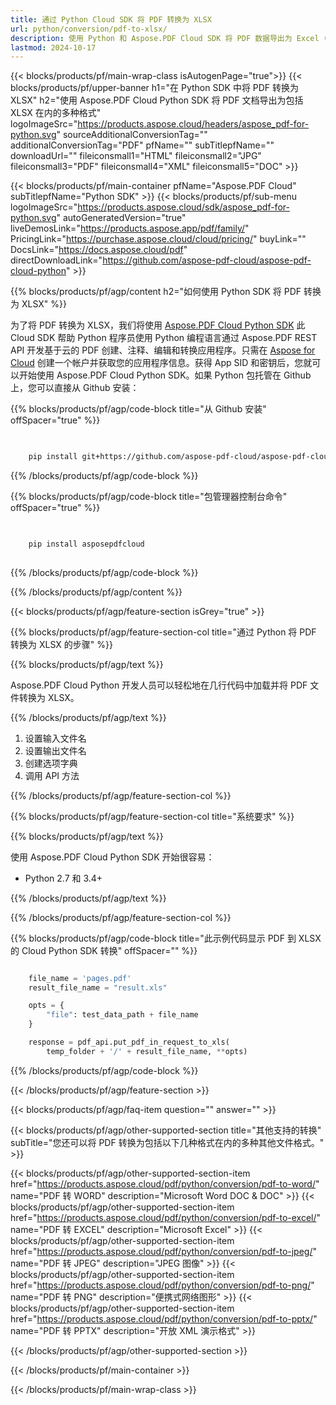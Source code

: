 ```yaml
---
title: 通过 Python Cloud SDK 将 PDF 转换为 XLSX
url: python/conversion/pdf-to-xlsx/
description: 使用 Python 和 Aspose.PDF Cloud SDK 将 PDF 数据导出为 Excel (XLSX) 格式。提取结构化数据。
lastmod: 2024-10-17
---
```


{{< blocks/products/pf/main-wrap-class isAutogenPage="true">}}
{{< blocks/products/pf/upper-banner h1="在 Python SDK 中将 PDF 转换为 XLSX" h2="使用 Aspose.PDF Cloud Python SDK 将 PDF 文档导出为包括 XLSX 在内的多种格式" logoImageSrc="https://products.aspose.cloud/headers/aspose_pdf-for-python.svg" sourceAdditionalConversionTag="" additionalConversionTag="PDF" pfName="" subTitlepfName="" downloadUrl="" fileiconsmall1="HTML" fileiconsmall2="JPG" fileiconsmall3="PDF" fileiconsmall4="XML" fileiconsmall5="DOC" >}}

{{< blocks/products/pf/main-container pfName="Aspose.PDF Cloud" subTitlepfName="Python SDK" >}}
{{< blocks/products/pf/sub-menu logoImageSrc="https://products.aspose.cloud/sdk/aspose_pdf-for-python.svg"
autoGeneratedVersion="true"
liveDemosLink="https://products.aspose.app/pdf/family/" PricingLink="https://purchase.aspose.cloud/cloud/pricing/" buyLink="" DocsLink="https://docs.aspose.cloud/pdf"  directDownloadLink="https://github.com/aspose-pdf-cloud/aspose-pdf-cloud-python" >}}

{{% blocks/products/pf/agp/content h2="如何使用 Python SDK 将 PDF 转换为 XLSX" %}}

为了将 PDF 转换为 XLSX，我们将使用
[Aspose.PDF Cloud Python SDK](https://products.aspose.cloud/pdf/python/)
此 Cloud SDK 帮助 Python 程序员使用 Python 编程语言通过 Aspose.PDF REST API 开发基于云的 PDF 创建、注释、编辑和转换应用程序。只需在 [Aspose for Cloud](https://dashboard.aspose.cloud/#/apps) 创建一个帐户并获取您的应用程序信息。获得 App SID 和密钥后，您就可以开始使用 Aspose.PDF Cloud Python SDK。如果 Python 包托管在 Github 上，您可以直接从 Github 安装：

{{% blocks/products/pf/agp/code-block title="从 Github 安装" offSpacer="true" %}}

```bash

     
    pip install git+https://github.com/aspose-pdf-cloud/aspose-pdf-cloud-python.git


```

{{% /blocks/products/pf/agp/code-block %}}

{{% blocks/products/pf/agp/code-block title="包管理器控制台命令" offSpacer="true" %}}

```bash

     
    pip install asposepdfcloud
       

```

{{% /blocks/products/pf/agp/code-block %}}

{{% /blocks/products/pf/agp/content %}}

{{< blocks/products/pf/agp/feature-section isGrey="true" >}}

{{% blocks/products/pf/agp/feature-section-col title="通过 Python 将 PDF 转换为 XLSX 的步骤" %}}

{{% blocks/products/pf/agp/text %}}

Aspose.PDF Cloud Python 开发人员可以轻松地在几行代码中加载并将 PDF 文件转换为 XLSX。

{{% /blocks/products/pf/agp/text %}}

1. 设置输入文件名
1. 设置输出文件名
1. 创建选项字典
1. 调用 API 方法

{{% /blocks/products/pf/agp/feature-section-col %}}

{{% blocks/products/pf/agp/feature-section-col title="系统要求" %}}

{{% blocks/products/pf/agp/text %}}

使用 Aspose.PDF Cloud Python SDK 开始很容易：

* Python 2.7 和 3.4+

{{% /blocks/products/pf/agp/text %}}

{{% /blocks/products/pf/agp/feature-section-col %}}

{{% blocks/products/pf/agp/code-block title="此示例代码显示 PDF 到 XLSX 的 Cloud Python SDK 转换" offSpacer="" %}}

```python

    file_name = 'pages.pdf'
    result_file_name = "result.xls"

    opts = {
        "file": test_data_path + file_name
    }

    response = pdf_api.put_pdf_in_request_to_xls(
        temp_folder + '/' + result_file_name, **opts)
```

{{% /blocks/products/pf/agp/code-block %}}

{{< /blocks/products/pf/agp/feature-section >}}

{{< blocks/products/pf/agp/faq-item question="" answer="" >}}

{{< blocks/products/pf/agp/other-supported-section title="其他支持的转换" subTitle="您还可以将 PDF 转换为包括以下几种格式在内的多种其他文件格式。" >}}

{{< blocks/products/pf/agp/other-supported-section-item href="https://products.aspose.cloud/pdf/python/conversion/pdf-to-word/" name="PDF 转 WORD" description="Microsoft Word DOC & DOC" >}}
{{< blocks/products/pf/agp/other-supported-section-item href="https://products.aspose.cloud/pdf/python/conversion/pdf-to-excel/" name="PDF 转 EXCEL" description="Microsoft Excel" >}}
{{< blocks/products/pf/agp/other-supported-section-item href="https://products.aspose.cloud/pdf/python/conversion/pdf-to-jpeg/" name="PDF 转 JPEG" description="JPEG 图像" >}}
{{< blocks/products/pf/agp/other-supported-section-item href="https://products.aspose.cloud/pdf/python/conversion/pdf-to-png/" name="PDF 转 PNG" description="便携式网络图形" >}}
{{< blocks/products/pf/agp/other-supported-section-item href="https://products.aspose.cloud/pdf/python/conversion/pdf-to-pptx/" name="PDF 转 PPTX" description="开放 XML 演示格式" >}}

{{< /blocks/products/pf/agp/other-supported-section >}}

{{< /blocks/products/pf/main-container >}}

{{< /blocks/products/pf/main-wrap-class >}}


